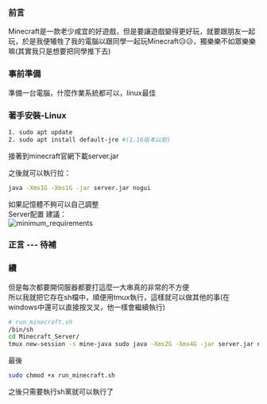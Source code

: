 ### 前言
Minecraft是一款老少咸宜的好遊戲，但是要讓遊戲變得更好玩，就要跟朋友一起玩，於是我便犧牲了我的電腦以跟同學一起玩Minecraft😥😥，獨樂樂不如眾樂樂嘛(其實我只是想要把同學推下去)

### 事前準備
準備一台電腦，什麼作業系統都可以，linux最佳

### 著手安裝-Linux
```bash
1. sudo apt update
2. sudo apt install default-jre #(1.16版本以前)
```
接著到minecraft官網下載server.jar

之後就可以執行拉：
```bash
java -Xmx1G -Xms1G -jar server.jar nogui
```
如果記憶體不夠可以自己調整<br>
Server配置
建議：<br>
![minimum_requirements](https://raw.sivir.pw/www/photo/3b019ef6695785ae3c21aeb16d32db2f5c7f6365.png)
<br>

### 正言 --- 待補

### 續
但是每次都要開伺服器都要打這麼一大串真的非常的不方便<br>
所以我就把它存在sh檔中，順便用tmux執行，這樣就可以做其他的事(在windows中還可以直接按叉叉，他一樣會繼續執行)

```bash
# run_minecraft.sh
/bin/sh
cd Minecraft_Server/
tmux new-session -s mine-java sudo java -Xms2G -Xmx4G -jar server.jar nogui
```
最後
```bash
sudo chmod +x run_minecraft.sh
```
之後只需要執行sh黨就可以執行了